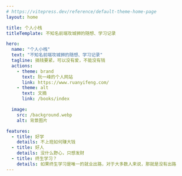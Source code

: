 ```yaml
---
# https://vitepress.dev/reference/default-theme-home-page
layout: home

title: 个人小栈
titleTemplate: 不知名前端攻城狮的随想、学习记录

hero:
  name: "个人小栈"
  text: "不知名前端攻城狮的随想、学习记录"
  tagline: 搞钱要紧，可以没有爱，不能没有钱
  actions:
    - theme: brand
      text: 阮一峰的个人网站
      link: https://www.ruanyifeng.com/
    - theme: alt
      text: 文摘
      link: /books/index

  image:
    src: /background.webp
    alt: 背景图片

features:
  - title: 好学
    details: 不上班如何赚大钱
  - title: 好人
    details: 没什么野心，只想发财
  - title: 终生学习？
    details: 如果终生学习是唯一的就业出路，对于大多数人来说，那就是没有出路
---
```



<style>
:root {
  --vp-home-hero-name-color: transparent;
  --vp-home-hero-name-background: -webkit-linear-gradient(120deg, #bd34fe 30%, #41d1ff);

  --vp-home-hero-image-background-image: linear-gradient(-45deg, #bd34fe 50%, #47caff 50%);
  --vp-home-hero-image-filter: blur(44px);
}

@media (min-width: 640px) {
  :root {
    --vp-home-hero-image-filter: blur(56px);
  }
}

@media (min-width: 960px) {
  :root {
    --vp-home-hero-image-filter: blur(68px);
  }
}
</style>
